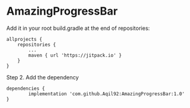 # AmazingProgressBar
Add it in your root build.gradle at the end of repositories:

	allprojects {
		repositories {
			...
			maven { url 'https://jitpack.io' }
		}
	}
  
Step 2. Add the dependency

	dependencies {
	        implementation 'com.github.Aqil92:AmazingProgressBar:1.0'
	}
